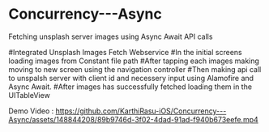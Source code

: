 # Concurrency---Async
Fetching unsplash server images using Async Await API calls

#Integrated Unsplash Images Fetch Webservice
#In the initial screens loading images from Constant file path
#After tapping each images making moving to new screen using the navigation controller 
#Then making api call to unspalsh server with client id and necessery input using Alamofire and Async Await.
#After images has successfully fetched loading them in the UITableView

Demo Video :
https://github.com/KarthiRasu-iOS/Concurrency---Async/assets/148844208/89b9746d-3f02-4dad-91ad-f940b673eefe.mp4
